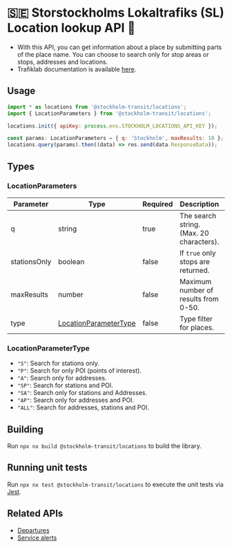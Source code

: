 # 🇸🇪 Storstockholms Lokaltrafiks (SL) Location lookup API 🚆

- With this API, you can get information about a place by submitting parts of the place name. You can choose to search only for stop areas or stops, addresses and locations.
- Trafiklab documentation is available [here](https://www.trafiklab.se/api/trafiklab-apis/sl/stop-lookup/).

## Usage

```javascript
import * as locations from '@stockholm-transit/locations';
import { LocationParameters } from '@stockholm-transit/locations';

locations.init({ apiKey: process.env.STOCKHOLM_LOCATIONS_API_KEY });

const params: LocationParameters = { q: 'Stockholm', maxResults: 10 };
locations.query(params).then((data) => res.send(data.ResponseData));
```

## Types

### LocationParameters

| Parameter    | Type                                            | Required | Description                              | Default |
| ------------ | ----------------------------------------------- | -------- | ---------------------------------------- | ------- |
| q            | string                                          | true     | The search string. (Max. 20 characters). |         |
| stationsOnly | boolean                                         | false    | If `true` only stops are returned.       | `true`  |
| maxResults   | number                                          | false    | Maximum number of results from 0-50.     | `10`    |
| type         | [LocationParameterType](#LocationParameterType) | false    | Type filter for places.                  | `"ALL"` |

### LocationParameterType

- `"S"`: Search for stations only.
- `"P"`: Search for only POI (points of interest).
- `"A"`: Search only for addresses.
- `"SP"`: Search for stations and POI.
- `"SA"`: Search only for stations and Addresses.
- `"AP"`: Search only for addresses and POI.
- `"ALL"`: Search for addresses, stations and POI.

## Building

Run `npx nx build @stockholm-transit/locations` to build the library.

## Running unit tests

Run `npx nx test @stockholm-transit/locations` to execute the unit tests via [Jest](https://jestjs.io).

## Related APIs

- [Departures](https://www.npmjs.com/package/@stockholm-transit/departures)
- [Service alerts](https://www.npmjs.com/package/@stockholm-transit/service-alerts)
